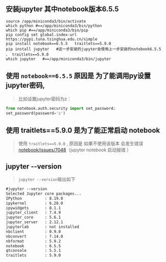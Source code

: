 ##  安装jupyter 其中notebook版本6.5.5
```shell
source /app/miniconda3/bin/activate
which python #==/app/miniconda3/bin/python
which pip #==/app/miniconda3/bin/pip
pip config set global.index-url https://pypi.tuna.tsinghua.edu.cn/simple
pip install notebook==6.5.5   traitlets==5.9.0
pip install jupyter   #这一步安装的jupyter会使用上一步安装的notebook6.5.5 、 traitlets==5.9.0
which jupyter   #==/app/miniconda3/bin/jupyter
```

## 使用 ```notebook==6.5.5``` 原因是 为了能调用py设置jupyter密码,
> 比如设置jupyter密码为z：  
```python
from notebook.auth.security import set_password;
set_password(password='z')    
```

## 使用 traitlets==5.9.0 是为了能正常启动 notebook
> 使用   ```traitlets==5.9.0```  ,  原因是 如果不使用该版本 会发生错误 [notebook/issues/7048](https://github.com/jupyter/notebook/issues/7048)（jupyter notebook 启动报错 ）

## jupyter --version
> ```jupyter --version```输出如下
```txt
#jupyter --version
Selected Jupyter core packages...
IPython          : 8.19.0
ipykernel        : 6.28.0
ipywidgets       : 8.1.1
jupyter_client   : 7.4.9
jupyter_core     : 5.6.1
jupyter_server   : 2.12.1
jupyterlab       : not installed
nbclient         : 0.9.0
nbconvert        : 7.14.0
nbformat         : 5.9.2
notebook         : 6.5.5
qtconsole        : 5.5.1
traitlets        : 5.9.0
```
